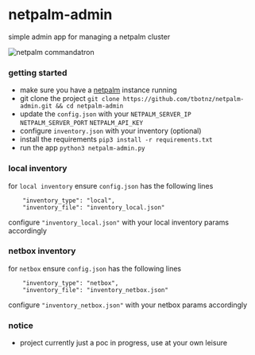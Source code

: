 # netpalm-admin
simple admin app for managing a netpalm cluster

![netpalm commandatron](/netpalm-admin.gif)

### getting started
- make sure you have a [netpalm](https://github.com/tbotnz/netpalm) instance running
- git clone the project ``` git clone https://github.com/tbotnz/netpalm-admin.git && cd netpalm-admin ```
- update the ```config.json``` with your ```NETPALM_SERVER_IP``` ```NETPALM_SERVER_PORT``` ```NETPALM_API_KEY```
- configure ```inventory.json``` with your inventory (optional)
- install the requirements ```pip3 install -r requirements.txt```
- run the app ```python3 netpalm-admin.py```

### local inventory
for ```local inventory``` ensure ```config.json``` has the following lines
```
    "inventory_type": "local",
    "inventory_file": "inventory_local.json"
```
configure ```"inventory_local.json"``` with your local inventory params accordingly

### netbox inventory
for ```netbox``` ensure ```config.json``` has the following lines
```
    "inventory_type": "netbox",
    "inventory_file": "inventory_netbox.json"
```
configure ```"inventory_netbox.json"``` with your netbox params accordingly

### notice
- project currently just a poc in progress, use at your own leisure
